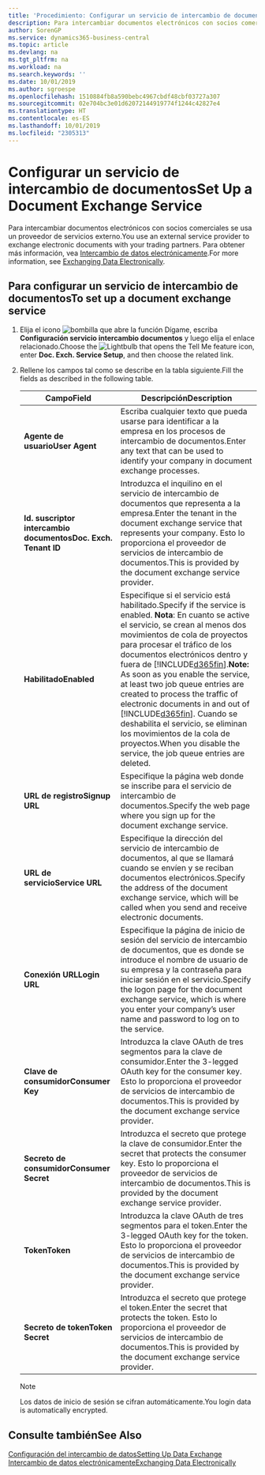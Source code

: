 ```yaml
---
title: 'Procedimiento: Configurar un servicio de intercambio de documentos | Documentos de Microsoft'
description: Para intercambiar documentos electrónicos con socios comerciales se usa un proveedor de servicios externo.
author: SorenGP
ms.service: dynamics365-business-central
ms.topic: article
ms.devlang: na
ms.tgt_pltfrm: na
ms.workload: na
ms.search.keywords: ''
ms.date: 10/01/2019
ms.author: sgroespe
ms.openlocfilehash: 1510884fb8a590bebc4967cbdf48cbf03727a307
ms.sourcegitcommit: 02e704bc3e01d62072144919774f1244c42827e4
ms.translationtype: HT
ms.contentlocale: es-ES
ms.lasthandoff: 10/01/2019
ms.locfileid: "2305313"
---
```

# <a name="set-up-a-document-exchange-service"></a><span data-ttu-id="7ac4d-103">Configurar un servicio de intercambio de documentos</span><span class="sxs-lookup"><span data-stu-id="7ac4d-103">Set Up a Document Exchange Service</span></span>
<span data-ttu-id="7ac4d-104">Para intercambiar documentos electrónicos con socios comerciales se usa un proveedor de servicios externo.</span><span class="sxs-lookup"><span data-stu-id="7ac4d-104">You use an external service provider to exchange electronic documents with your trading partners.</span></span> <span data-ttu-id="7ac4d-105">Para obtener más información, vea [Intercambio de datos electrónicamente](across-data-exchange.md).</span><span class="sxs-lookup"><span data-stu-id="7ac4d-105">For more information, see [Exchanging Data Electronically](across-data-exchange.md).</span></span>  

## <a name="to-set-up-a-document-exchange-service"></a><span data-ttu-id="7ac4d-106">Para configurar un servicio de intercambio de documentos</span><span class="sxs-lookup"><span data-stu-id="7ac4d-106">To set up a document exchange service</span></span>  
1. <span data-ttu-id="7ac4d-107">Elija el icono ![bombilla que abre la función Dígame](media/ui-search/search_small.png "Dígame que desea hacer"), escriba **Configuración servicio intercambio documentos** y luego elija el enlace relacionado.</span><span class="sxs-lookup"><span data-stu-id="7ac4d-107">Choose the ![Lightbulb that opens the Tell Me feature](media/ui-search/search_small.png "Tell me what you want to do") icon, enter **Doc. Exch. Service Setup**, and then choose the related link.</span></span>  
2. <span data-ttu-id="7ac4d-108">Rellene los campos tal como se describe en la tabla siguiente.</span><span class="sxs-lookup"><span data-stu-id="7ac4d-108">Fill the fields as described in the following table.</span></span>  

    |<span data-ttu-id="7ac4d-109">Campo</span><span class="sxs-lookup"><span data-stu-id="7ac4d-109">Field</span></span>|<span data-ttu-id="7ac4d-110">Descripción</span><span class="sxs-lookup"><span data-stu-id="7ac4d-110">Description</span></span>|  
    |---------------------------------|---------------------------------------|  
    |<span data-ttu-id="7ac4d-111">**Agente de usuario**</span><span class="sxs-lookup"><span data-stu-id="7ac4d-111">**User Agent**</span></span>|<span data-ttu-id="7ac4d-112">Escriba cualquier texto que pueda usarse para identificar a la empresa en los procesos de intercambio de documentos.</span><span class="sxs-lookup"><span data-stu-id="7ac4d-112">Enter any text that can be used to identify your company in document exchange processes.</span></span>|  
    |<span data-ttu-id="7ac4d-113">**Id. suscriptor intercambio documentos**</span><span class="sxs-lookup"><span data-stu-id="7ac4d-113">**Doc. Exch. Tenant ID**</span></span>|<span data-ttu-id="7ac4d-114">Introduzca el inquilino en el servicio de intercambio de documentos que representa a la empresa.</span><span class="sxs-lookup"><span data-stu-id="7ac4d-114">Enter the tenant in the document exchange service that represents your company.</span></span> <span data-ttu-id="7ac4d-115">Esto lo proporciona el proveedor de servicios de intercambio de documentos.</span><span class="sxs-lookup"><span data-stu-id="7ac4d-115">This is provided by the document exchange service provider.</span></span>|  
    |<span data-ttu-id="7ac4d-116">**Habilitado**</span><span class="sxs-lookup"><span data-stu-id="7ac4d-116">**Enabled**</span></span>|<span data-ttu-id="7ac4d-117">Especifique si el servicio está habilitado.</span><span class="sxs-lookup"><span data-stu-id="7ac4d-117">Specify if the service is enabled.</span></span> <span data-ttu-id="7ac4d-118">**Nota**: En cuanto se active el servicio, se crean al menos dos movimientos de cola de proyectos para procesar el tráfico de los documentos electrónicos dentro y fuera de [!INCLUDE[d365fin](includes/d365fin_md.md)].</span><span class="sxs-lookup"><span data-stu-id="7ac4d-118">**Note:**  As soon as you enable the service, at least two job queue entries are created to process the traffic of electronic documents in and out of [!INCLUDE[d365fin](includes/d365fin_md.md)].</span></span> <span data-ttu-id="7ac4d-119">Cuando se deshabilita el servicio, se eliminan los movimientos de la cola de proyectos.</span><span class="sxs-lookup"><span data-stu-id="7ac4d-119">When you disable the service, the job queue entries are deleted.</span></span>|  
    |<span data-ttu-id="7ac4d-120">**URL de registro**</span><span class="sxs-lookup"><span data-stu-id="7ac4d-120">**Signup URL**</span></span>|<span data-ttu-id="7ac4d-121">Especifique la página web donde se inscribe para el servicio de intercambio de documentos.</span><span class="sxs-lookup"><span data-stu-id="7ac4d-121">Specify the web page where you sign up for the document exchange service.</span></span>|  
    |<span data-ttu-id="7ac4d-122">**URL de servicio**</span><span class="sxs-lookup"><span data-stu-id="7ac4d-122">**Service URL**</span></span>|<span data-ttu-id="7ac4d-123">Especifique la dirección del servicio de intercambio de documentos, al que se llamará cuando se envíen y se reciban documentos electrónicos.</span><span class="sxs-lookup"><span data-stu-id="7ac4d-123">Specify the address of the document exchange service, which will be called when you send and receive electronic documents.</span></span>|  
    |<span data-ttu-id="7ac4d-124">**Conexión URL**</span><span class="sxs-lookup"><span data-stu-id="7ac4d-124">**Login URL**</span></span>|<span data-ttu-id="7ac4d-125">Especifique la página de inicio de sesión del servicio de intercambio de documentos, que es donde se introduce el nombre de usuario de su empresa y la contraseña para iniciar sesión en el servicio.</span><span class="sxs-lookup"><span data-stu-id="7ac4d-125">Specify the logon page for the document exchange service, which is where you enter your company’s user name and password to log on to the service.</span></span>|  
    |<span data-ttu-id="7ac4d-126">**Clave de consumidor**</span><span class="sxs-lookup"><span data-stu-id="7ac4d-126">**Consumer Key**</span></span>|<span data-ttu-id="7ac4d-127">Introduzca la clave OAuth de tres segmentos para la clave de consumidor.</span><span class="sxs-lookup"><span data-stu-id="7ac4d-127">Enter the 3-legged OAuth key for the consumer key.</span></span> <span data-ttu-id="7ac4d-128">Esto lo proporciona el proveedor de servicios de intercambio de documentos.</span><span class="sxs-lookup"><span data-stu-id="7ac4d-128">This is provided by the document exchange service provider.</span></span>|  
    |<span data-ttu-id="7ac4d-129">**Secreto de consumidor**</span><span class="sxs-lookup"><span data-stu-id="7ac4d-129">**Consumer Secret**</span></span>|<span data-ttu-id="7ac4d-130">Introduzca el secreto que protege la clave de consumidor.</span><span class="sxs-lookup"><span data-stu-id="7ac4d-130">Enter the secret that protects the consumer key.</span></span> <span data-ttu-id="7ac4d-131">Esto lo proporciona el proveedor de servicios de intercambio de documentos.</span><span class="sxs-lookup"><span data-stu-id="7ac4d-131">This is provided by the document exchange service provider.</span></span>|  
    |<span data-ttu-id="7ac4d-132">**Token**</span><span class="sxs-lookup"><span data-stu-id="7ac4d-132">**Token**</span></span>|<span data-ttu-id="7ac4d-133">Introduzca la clave OAuth de tres segmentos para el token.</span><span class="sxs-lookup"><span data-stu-id="7ac4d-133">Enter the 3-legged OAuth key for the token.</span></span> <span data-ttu-id="7ac4d-134">Esto lo proporciona el proveedor de servicios de intercambio de documentos.</span><span class="sxs-lookup"><span data-stu-id="7ac4d-134">This is provided by the document exchange service provider.</span></span>|  
    |<span data-ttu-id="7ac4d-135">**Secreto de token**</span><span class="sxs-lookup"><span data-stu-id="7ac4d-135">**Token Secret**</span></span>|<span data-ttu-id="7ac4d-136">Introduzca el secreto que protege el token.</span><span class="sxs-lookup"><span data-stu-id="7ac4d-136">Enter the secret that protects the token.</span></span> <span data-ttu-id="7ac4d-137">Esto lo proporciona el proveedor de servicios de intercambio de documentos.</span><span class="sxs-lookup"><span data-stu-id="7ac4d-137">This is provided by the document exchange service provider.</span></span>|  

    > [!NOTE]  
    > <span data-ttu-id="7ac4d-138">Los datos de inicio de sesión se cifran automáticamente.</span><span class="sxs-lookup"><span data-stu-id="7ac4d-138">You login data is automatically encrypted.</span></span>

## <a name="see-also"></a><span data-ttu-id="7ac4d-139">Consulte también</span><span class="sxs-lookup"><span data-stu-id="7ac4d-139">See Also</span></span>  
[<span data-ttu-id="7ac4d-140">Configuración del intercambio de datos</span><span class="sxs-lookup"><span data-stu-id="7ac4d-140">Setting Up Data Exchange</span></span>](across-set-up-data-exchange.md)  
[<span data-ttu-id="7ac4d-141">Intercambio de datos electrónicamente</span><span class="sxs-lookup"><span data-stu-id="7ac4d-141">Exchanging Data Electronically</span></span>](across-data-exchange.md)
